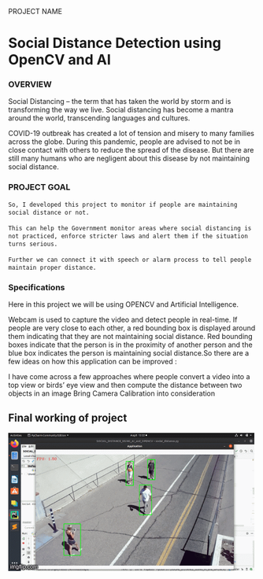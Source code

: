 
PROJECT NAME  

# Social Distance Detection using OpenCV and AI 

 

### OVERVIEW 

Social Distancing – the term that has taken the world by storm and is transforming the way we live. Social distancing has become a mantra around the world, transcending languages and cultures. 

COVID-19 outbreak has created a lot of tension and misery to many families across the globe. During this pandemic, people are advised to not be in close contact with others to reduce the spread of the disease. But there are still many humans who are negligent about this disease by not maintaining social distance.  

### PROJECT GOAL 

    So, I developed this project to monitor if people are maintaining social distance or not. 

    This can help the Government monitor areas where social distancing is not practiced, enforce stricter laws and alert them if the situation turns serious. 

    Further we can connect it with speech or alarm process to tell people maintain proper distance. 

### Specifications 

Here in this project we will be using OPENCV and Artificial Intelligence. 

Webcam is used to capture the video and detect people in real-time. If people are very close to each other, a red bounding box is displayed around them indicating that they are not maintaining social distance. Red bounding boxes indicate that the person is in the proximity of another person and the blue box indicates the person is maintaining social distance.So there are a few ideas on how this application can be improved :

I have come across a few approaches where people convert a video into a top view or birds’ eye view and then compute the distance between two objects in an image
Bring Camera Calibration into consideration

## Final working of project

![social_distance_detctor](social_distance_detctor.gif)
